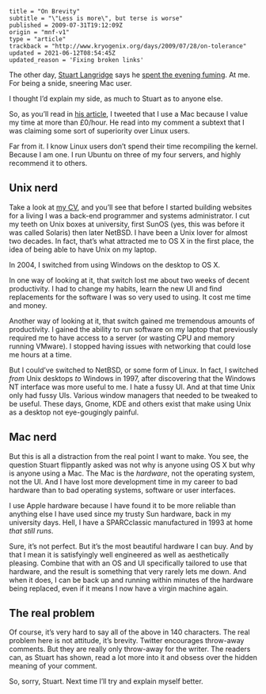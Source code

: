```
title = "On Brevity"
subtitle = "\"Less is more\", but terse is worse"
published = 2009-07-31T19:12:09Z
origin = "mnf-v1"
type = "article"
trackback = "http://www.kryogenix.org/days/2009/07/28/on-tolerance"
updated = 2021-06-12T08:54:45Z
updated_reason = 'Fixing broken links'
```

The other day, [Stuart Langridge][sl] says he [spent the evening fuming][ot].
At me. For being a snide, sneering Mac user.

I thought I’d explain my side, as much to Stuart as to anyone else.

So, as you’ll read in [his article][ot], I tweeted that I use a Mac because I
value my time at more than £0/hour. He read into my comment a subtext that I
was claiming some sort of superiority over Linux users.

Far from it. I know Linux users don’t spend their time recompiling the kernel.
Because I am one. I run Ubuntu on three of my four servers, and highly
recommend it to others.

## Unix nerd

Take a look at [my CV][cv], and you’ll see that before I started building
websites for a living I was a back-end programmer and systems administrator. I
cut my teeth on Unix boxes at university, first SunOS (yes, this was before it
was called Solaris) then later NetBSD. I have been a Unix lover for almost two
decades. In fact, that’s what attracted me to OS X in the first place, the
idea of being able to have Unix on my laptop.

In 2004, I switched from using Windows on the desktop to OS X.

In one way of looking at it, that switch lost me about two weeks of decent
productivity. I had to change my habits, learn the new UI and find
replacements for the software I was so very used to using. It cost me time and
money.

Another way of looking at it, that switch gained me tremendous amounts of
productivity. I gained the ability to run software on my laptop that
previously required me to have access to a server (or wasting CPU and memory
running VMware). I stopped having issues with networking that could lose me
hours at a time.

But I could’ve switched to NetBSD, or some form of Linux. In fact, I switched
*from* Unix desktops *to* Windows in 1997, after discovering that the Windows
NT interface was more useful to me. I hate a fussy UI. And at that time Unix
only had fussy UIs. Various window managers that needed to be tweaked to be
useful. These days, Gnome, KDE and others exist that make using Unix as a
desktop not eye-gougingly painful.


## Mac nerd

But this is all a distraction from the real point I want to make. You see, the
question Stuart flippantly asked was not why is anyone using OS X but why is
anyone using a Mac. The Mac is the *hardware*, not the operating system, not
the UI. And I have lost more development time in my career to bad hardware
than to bad operating systems, software or user interfaces.

I use Apple hardware because I have found it to be more reliable than anything
else I have used since my trusty Sun hardware, back in my university days.
Hell, I have a SPARCclassic manufactured in 1993 at home *that still runs*.

Sure, it’s not perfect. But it’s the most beautiful hardware I can buy. And by
that I mean it is satisfyingly well engineered as well as aesthetically
pleasing. Combine that with an OS and UI specifically tailored to use that
hardware, and the result is something that very rarely lets me down. And when
it does, I can be back up and running within minutes of the hardware being
replaced, even if it means I now have a virgin machine again.


## The real problem

Of course, it’s very hard to say all of the above in 140 characters. The real
problem here is not attitude, it’s brevity. Twitter encourages throw-away
comments. But they are really only throw-away for the writer. The readers can,
as Stuart has shown, read a lot more into it and obsess over the hidden
meaning of your comment.

So, sorry, Stuart. Next time I’ll try and explain myself better.


[sl]: https://www.kryogenix.org/
[ot]: https://www.kryogenix.org/days/2009/07/28/on-tolerance
[cv]: https://hire.marknormanfrancis.com/